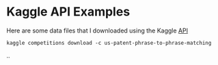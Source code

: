 # Kaggle API Examples

Here are some data files that I downloaded using the Kaggle [API](https://github.com/Kaggle/kaggle-api)

```
kaggle competitions download -c us-patent-phrase-to-phrase-matching
```
 
..